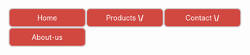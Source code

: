 
<html>
<head>
<style>
	*
{
	margin:0px;
	padding:0px;
}
#menu ul
{
	list-style:none;
}
#menu ul li
{
	background-color:#d14841;
	margin:0px;
	border:2px solid #D3D3D3;
	width:150px;
	height:35px;
	text-align:center;
	line-height:35px;
	float:left;
	position:relative;
	border-radius:8px;
}
#menu ul li a
{
	text-decoration:none;
	color:white;
	display:block;
}

#menu ul li a:hover
{
	background-color:green;
	border-radius:8px;
}
#menu ul ul
{
	position:absolute;
	display:none;
	padding:0px;
	margin:0px;
}

#menu ul li:hover>ul
{
	display:block;
}
</style>
</head>
<body>
<div id="cover">
	<div id="menu">
			<ul>
			<li><a href="#">Home</a></li>
			<li><a href="#">Products     <b>\/</b> </a>
				<ul>
					<li><a href="#">Electronics</a></li>
					<li><a href="#">Security & Industery</a></li>
					<li><a href="#">Mobile & Software</a></li>
				</ul></li>			
			<li><a href="#">Contact    <b>\/</b></a>
					<ul>
					<li><a href="#">Email</a></li>
					<li><a href="#">Whatapp</a></li>
					<li><a href="#">Map</a></li>
				</ul>
			</li>
			<li><a href="#">About-us</a></li>
		</ul>		
	</div>
</div>	
	
	
	
	
	
	
</body>
</html>
